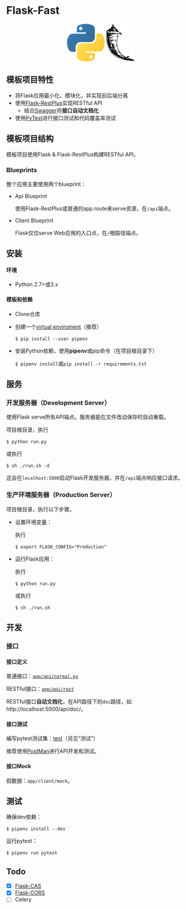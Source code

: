 # Flask-Fast

<p align="center">
<img src="./doc/logo-python.png">
<img src="./doc/logo-flask.png">
</p>

## 模板项目特性

* 将Flask应用最小化、模块化，并实现前后端分离
* 使用[Flask-RestPlus](http://flask-restplus.readthedocs.io)实现RESTful API
    * 结合[Swagger](http://flask-restplus.readthedocs.io/en/stable/swagger.html)将**接口自动文档化**
* 使用[PyTest](http://pytest.org)进行接口测试和代码覆盖率测试

## 模板项目结构

模板项目使用Flask & Flask-RestPlus构建RESTful API。

### Blueprints

整个应用主要使用两个blueprint：

* Api Blueprint

    使用Flask-RestPlus或普通的app.route来serve资源，在`/api`端点。

* Client Blueprint

    Flask仅仅serve Web应用的入口点，在`/`根路径端点。

## 安装

#### 环境

* Python 2.7+或3.x

#### 模板和依赖

* Clone仓库

* 创建一个[virtual enviroment](https://packaging.python.org/tutorials/managing-dependencies/#managing-dependencies)（推荐）

    ```
    $ pip install --user pipenv
    ```

* 安装Python依赖，使用**pipenv**或pip命令（在项目根目录下）

    `$ pipenv install`或`pip install -r requirements.txt`

## 服务

### 开发服务器（Development Server）

使用Flask serve所有API端点。服务器能在文件改动保存时自动重载。

项目根目录，执行

```
$ python run.py
```

或执行

```
$ sh ./run.sh -d
```

这会在`localhost:5000`启动Flask开发服务器，并在`/api`端点响应接口请求。

### 生产环境服务器（Production Server）

项目根目录，执行以下步骤。

* 设置环境变量：

    执行

    ```
    $ export FLASK_CONFIG="Production"
    ```

* 运行Flask应用：

    执行

    ```
    $ python run.py
    ```

    或执行

    ```
    $ sh ./run.sh
    ```

## 开发

### 接口

#### 接口定义

普通接口：[`app/api/normal.py`](./app/api/normal.py)

RESTful接口：[`app/api/rest`](./app/api/rest/res_sample.py)

RESTful接口**自动文档化**，在API路径下的`doc`路径，如http://localhost:5000/api/doc/。

#### 接口测试

编写pytest测试集：[test](./test)（另见“测试”）

推荐使用[PostMan](https://www.getpostman.com/)进行API开发和测试。

#### 接口Mock

假数据：`app/client/mock`。

## 测试

确保dev依赖：

```
$ pipenv install --dev
```

运行pytest：

```
$ pipenv run pytest
```

## Todo

* [x] [Flask-CAS](https://github.com/cameronbwhite/Flask-CAS)
* [x] [Flask-CORS](https://github.com/corydolphin/flask-cors)
* [ ] Celery
